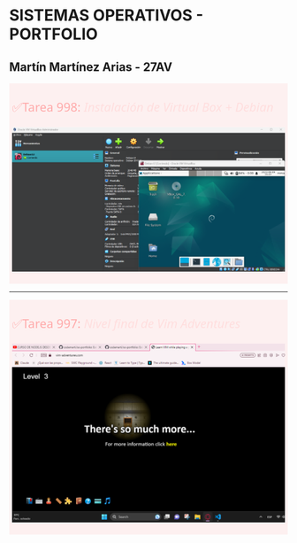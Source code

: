 # SISTEMAS OPERATIVOS - PORTFOLIO
  
## Martín Martínez Arias - 27AV

<div style="background: #ff93931f; padding: 5px">
  <p style="font-size: 22px; font-weight: 500; font-family: system-ui; color: #ffaaaa;">✅Tarea 998: <span
      style="color: #ffdede; font-style: italic; font-weight: 400;">Instalación de Virtual Box + Debian</span></p>

  <img src="images/distribucion-instalada.png" alt="Captura de la distribución ya instalada en VBox."></img>
</div>

----
<div style="background: #ff93931f; padding: 5px">
  <p style="font-size: 22px; font-weight: 500; font-family: system-ui; color: #ffaaaa;">✅Tarea 997: <span
      style="color: #ffdede; font-style: italic; font-weight: 400;">Nivel final de Vim Adventures</span></p>

  <img src="images/vima-nivel-final.png" alt="Captura del nivel final de VIM Adventures."></img>
</div>
